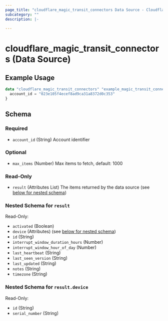 ```yaml
---
page_title: "cloudflare_magic_transit_connectors Data Source - Cloudflare"
subcategory: ""
description: |-
  
---
```


# cloudflare_magic_transit_connectors (Data Source)



## Example Usage

```terraform
data "cloudflare_magic_transit_connectors" "example_magic_transit_connectors" {
  account_id = "023e105f4ecef8ad9ca31a8372d0c353"
}
```

<!-- schema generated by tfplugindocs -->
## Schema

### Required

- `account_id` (String) Account identifier

### Optional

- `max_items` (Number) Max items to fetch, default: 1000

### Read-Only

- `result` (Attributes List) The items returned by the data source (see [below for nested schema](#nestedatt--result))

<a id="nestedatt--result"></a>
### Nested Schema for `result`

Read-Only:

- `activated` (Boolean)
- `device` (Attributes) (see [below for nested schema](#nestedatt--result--device))
- `id` (String)
- `interrupt_window_duration_hours` (Number)
- `interrupt_window_hour_of_day` (Number)
- `last_heartbeat` (String)
- `last_seen_version` (String)
- `last_updated` (String)
- `notes` (String)
- `timezone` (String)

<a id="nestedatt--result--device"></a>
### Nested Schema for `result.device`

Read-Only:

- `id` (String)
- `serial_number` (String)


